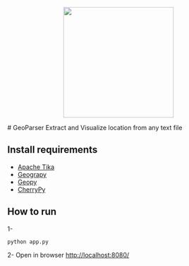 
<p align="center">
  <img src="https://raw.githubusercontent.com/MBoustani/GeoParser/master/logo.png"  width="250"/>
</p>
# GeoParser
Extract and Visualize location from any text file


## Install requirements
- [Apache Tika](https://github.com/chrismattmann/tika-python)
- [Geograpy](https://github.com/ushahidi/geograpy)
- [Geopy](https://github.com/geopy/geopy)
- [CherryPy](http://www.cherrypy.org/)

## How to run

1-
```
python app.py
```

2-
Open in browser [http://localhost:8080/](http://localhost:8080/)

